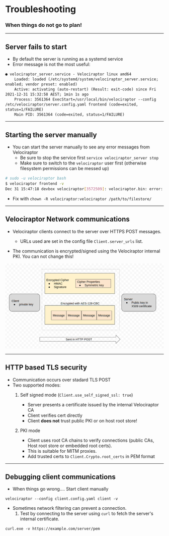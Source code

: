 <!-- .slide: class="title" -->

# Troubleshooting
### When things do not go to plan!


---

<!-- .slide: class="content" -->

## Server fails to start

* By default the server is running as a systemd service
* Error message is not the most useful:

```
● velociraptor_server.service - Velociraptor linux amd64
    Loaded: loaded (/etc/systemd/system/velociraptor_server.service; enabled; vendor preset: enabled)
    Active: activating (auto-restart) (Result: exit-code) since Fri 2021-12-31 15:32:58 AEST; 1min 1s ago
    Process: 3561364 ExecStart=/usr/local/bin/velociraptor --config /etc/velociraptor/server.config.yaml frontend (code=exited, status=1/FAILURE)
    Main PID: 3561364 (code=exited, status=1/FAILURE)

```

---

<!-- .slide: class="content small-font" -->

## Starting the server manually

* You can start the server manually to see any error messages from
  Velociraptor
  * Be sure to stop the service first `service velociraptor_server stop`
  * Make sure to switch to the `velociraptor` user first (otherwise
    filesystem permissions can be messed up)

```bash wrap
# sudo -u velociraptor bash
$ velociraptor frontend -v
Dec 31 15:47:18 devbox velociraptor[3572509]: velociraptor.bin: error: frontend: loading config file: failed to acquire target io.Writer: failed to create a new file /mnt/data/logs/Velociraptor_debug.log.202112270000: failed to open file /mnt/data/logs/Velociraptor_debug.log.202112270000: open /mnt/data/logs/Velociraptor_debug.log.202112270000: permission denied
```

* Fix with `chown -R velociraptor:velociraptor /path/to/filestore/`

---

<!-- .slide: class="content small-font" -->

## Velociraptor Network communications

* Velociraptor clients connect to the server over HTTPS POST
  messages.
   * URLs used are set in the config file `Client.server_urls` list.

* The communication is encrypted/signed using the Velociraptor
  internal PKI. You can not change this!

<img src="post_message_format.png" class="mid-height">


---

<!-- .slide: class="content small-font" -->

## HTTP based TLS security

* Communication occurs over stadard TLS POST
* Two supported modes:
   1. Self signed mode (`Client.use_self_signed_ssl: true`)
      * Server presents a certificate issued by the internal Velociraptor CA
      * Client verifies cert directly
      * Client **does not** trust public PKI or on host root store!

   2. PKI mode
      * Client uses root CA chains to verify connections (public CAs,
        Host root store or embedded root certs).
      * This is suitable for MITM proxies.
      * Add trusted certs to `Client.Crypto.root_certs` in PEM format

---

<!-- .slide: class="content small-font" -->

## Debugging client communications

* When things go wrong.... Start client manually

```
velociraptor --config client.config.yaml client -v
```

* Sometimes network filtering can prevent a connection.
    1. Test by connecting to the server using `curl` to fetch the
       server's internal certificate.

```
curl.exe -v https://example.com/server/pem
```
